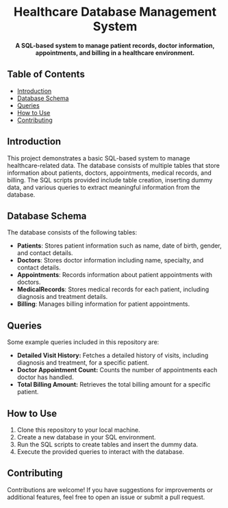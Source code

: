 <h1 align="center">Healthcare Database Management System</h1>

<p align="center">
    <strong>A SQL-based system to manage patient records, doctor information, appointments, and billing in a healthcare environment.</strong>
</p>

## Table of Contents

<ul>
    <li><a href="#introduction">Introduction</a></li>
    <li><a href="#database-schema">Database Schema</a></li>
    <li><a href="#queries">Queries</a></li>
    <li><a href="#how-to-use">How to Use</a></li>
    <li><a href="#contributing">Contributing</a></li>
</ul>

<h2 id="introduction">Introduction</h2>

<p>This project demonstrates a basic SQL-based system to manage healthcare-related data. The database consists of multiple tables that store information about patients, doctors, appointments, medical records, and billing. The SQL scripts provided include table creation, inserting dummy data, and various queries to extract meaningful information from the database.</p>

<h2 id="database-schema">Database Schema</h2>

<p>The database consists of the following tables:</p>
<ul>
    <li><strong>Patients</strong>: Stores patient information such as name, date of birth, gender, and contact details.</li>
    <li><strong>Doctors</strong>: Stores doctor information including name, specialty, and contact details.</li>
    <li><strong>Appointments</strong>: Records information about patient appointments with doctors.</li>
    <li><strong>MedicalRecords</strong>: Stores medical records for each patient, including diagnosis and treatment details.</li>
    <li><strong>Billing</strong>: Manages billing information for patient appointments.</li>
</ul>

<h2 id="queries">Queries</h2>

<p>Some example queries included in this repository are:</p>
<ul>
    <li><strong>Detailed Visit History:</strong> Fetches a detailed history of visits, including diagnosis and treatment, for a specific patient.</li>
    <li><strong>Doctor Appointment Count:</strong> Counts the number of appointments each doctor has handled.</li>
    <li><strong>Total Billing Amount:</strong> Retrieves the total billing amount for a specific patient.</li>
</ul>

<h2 id="how-to-use">How to Use</h2>

<ol>
    <li>Clone this repository to your local machine.</li>
    <li>Create a new database in your SQL environment.</li>
    <li>Run the SQL scripts to create tables and insert the dummy data.</li>
    <li>Execute the provided queries to interact with the database.</li>
</ol>

<h2 id="contributing">Contributing</h2>

<p>Contributions are welcome! If you have suggestions for improvements or additional features, feel free to open an issue or submit a pull request.</p>
